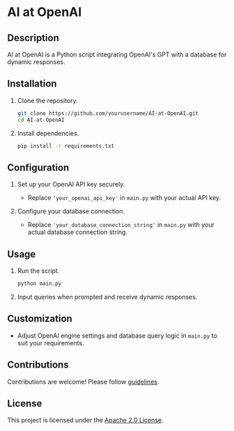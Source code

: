 # AI at OpenAI

## Description
AI at OpenAI is a Python script integrating OpenAI's GPT with a database for dynamic responses.

## Installation
1. Clone the repository.
   ```bash
   git clone https://github.com/yourusername/AI-at-OpenAI.git
   cd AI-at-OpenAI
   ```
2. Install dependencies.
   ```bash
   pip install -r requirements.txt
   ```

## Configuration
1. Set up your OpenAI API key securely.
   - Replace `'your_openai_api_key'` in `main.py` with your actual API key.

2. Configure your database connection.
   - Replace `'your_database_connection_string'` in `main.py` with your actual database connection string.

## Usage
1. Run the script.
   ```bash
   python main.py
   ```
2. Input queries when prompted and receive dynamic responses.

## Customization
- Adjust OpenAI engine settings and database query logic in `main.py` to suit your requirements.

## Contributions
Contributions are welcome! Please follow [guidelines](CONTRIBUTING.md).

## License
This project is licensed under the [Apache 2.0 License](LICENSE).
